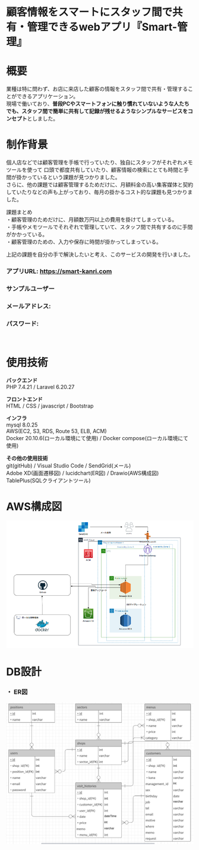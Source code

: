# 顧客情報をスマートにスタッフ間で共有・管理できるwebアプリ『Smart-管理』

# 概要
業種は特に問わず、お店に来店した顧客の情報をスタッフ間で共有・管理することができるアプリケーション。</br>
現場で働いており、**普段PCやスマートフォンに触り慣れていないような人たちでも、スタッフ間で簡単に共有して記録が残せるようなシンプルなサービスをコンセプト**としました。</br>

# 制作背景
個人店などでは顧客管理を手帳で行っていたり、独自にスタッフがそれぞれメモツールを使って
口頭で都度共有していたり、顧客情報の検索にとても時間と手間が掛かっているという課題が見つかりました。</br>
さらに、他の課題では顧客管理するためだけに、月額料金の高い集客媒体と契約していたりなどの声も上がっており、毎月の掛かるコスト的な課題も見つかりました。</br>

課題まとめ</br>
・顧客管理のためだけに、月額数万円以上の費用を掛けてしまっている。</br>
・手帳やメモツールでそれぞれで管理していて、スタッフ間で共有するのに手間がかかっている。</br>
・顧客管理のための、入力や保存に時間が掛かってしまっている。</br>

上記の課題を自分の手で解決したいと考え、このサービスの開発を行いました。</br>

### アプリURL: https://smart-kanri.com
### サンプルユーザー
### メールアドレス:
### パスワード:
</br>

# 使用技術

**バックエンド**<br>
PHP 7.4.21 / Laravel 6.20.27

**フロントエンド**<br>
HTML / CSS / javascript / Bootstrap

**インフラ**<br>
mysql 8.0.25</br>
AWS(EC2, S3, RDS, Route 53, ELB, ACM)</br>
Docker 20.10.6(ローカル環境にて使用) / Docker compose(ローカル環境にて使用)


**その他の使用技術**<br>
git(gitHub) / Visual Studio Code / SendGrid(メール)<br>
Adobe XD(画面遷移図) / lucidchart(ER図) / Drawio(AWS構成図)
TablePlus(SQLクライアントツール)

# AWS構成図
![画像](/readmeFolder/Network.png)
# DB設計
### ・ ER図
![画像](/readmeFolder/ERtables.png)
